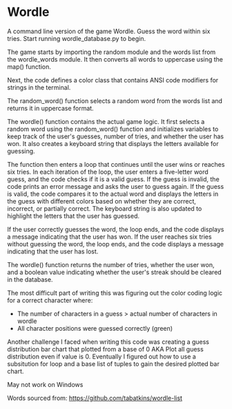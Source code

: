 # Wordle
A command line version of the game Wordle. Guess the word within six tries. Start running wordle_database.py to begin.

The game starts by importing the random module and the words list from the wordle_words module. It then converts all words to uppercase using the map() function.

Next, the code defines a color class that contains ANSI code modifiers for strings in the terminal.

The random_word() function selects a random word from the words list and returns it in uppercase format.

The wordle() function contains the actual game logic. It first selects a random word using the random_word() function and initializes variables to keep track of the user's guesses, number of tries, and whether the user has won. It also creates a keyboard string that displays the letters available for guessing.

The function then enters a loop that continues until the user wins or reaches six tries. In each iteration of the loop, the user enters a five-letter word guess, and the code checks if it is a valid guess. If the guess is invalid, the code prints an error message and asks the user to guess again. If the guess is valid, the code compares it to the actual word and displays the letters in the guess with different colors based on whether they are correct, incorrect, or partially correct. The keyboard string is also updated to highlight the letters that the user has guessed.

If the user correctly guesses the word, the loop ends, and the code displays a message indicating that the user has won. If the user reaches six tries without guessing the word, the loop ends, and the code displays a message indicating that the user has lost.

The wordle() function returns the number of tries, whether the user won, and a boolean value indicating whether the user's streak should be cleared in the database.


The most difficult part of writing this was figuring out the color coding logic for a correct character where:
- The number of characters in a guess > actual number of characters in wordle
- All character positions were guessed correctly (green)

Another challenge I faced when writing this code was creating a guess distribution bar chart that plotted from a base of 0
AKA Plot all guess distribution even if value is 0.
Eventually I figured out how to use a subsitution for loop and a base list of tuples to gain the desired plotted bar chart.


May not work on Windows

Words sourced from: https://github.com/tabatkins/wordle-list
